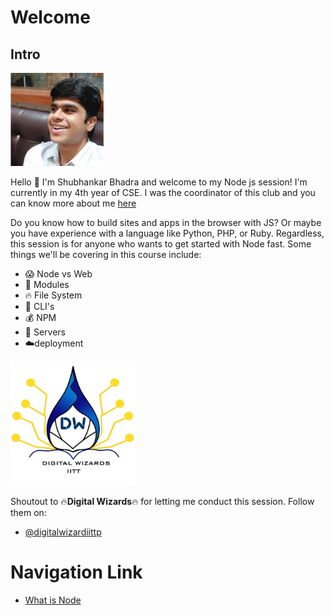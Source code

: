 # Welcome

## Intro
<img src="Images/profile.jpg" alt="Profile" width="150"/>

Hello 👋 I'm Shubhankar Bhadra and welcome to my Node js session! I'm currently in my 4th year of CSE. I was the coordinator of this club and you can know more about me [here](https://github.com/shobhi1310/)

Do you know how to build sites and apps in the browser with JS? Or maybe you have experience with a language like Python, PHP, or Ruby. Regardless, this session is for anyone who wants to get started with Node fast. Some things we'll be covering in this course include:

- 😱 Node vs Web
- 👀 Modules
- 🔥 File System
- 🎉 CLI's
- 💰 NPM
- 💸 Servers
- ☁️deployment

<img src="Images/digital_wizards_logo.jpeg" alt="Digital Wizards Logo" width="200"/>

Shoutout to 🔥**Digital Wizards**🔥 for letting me conduct this session. Follow them on:
- [@digitalwizardiittp](https://www.instagram.com/digitalwizardiittp/)

# Navigation Link
- [What is Node](Lessons/what_is_node.md)